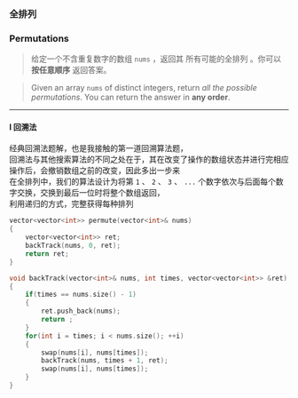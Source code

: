 ### 全排列
### Permutations

> 给定一个不含重复数字的数组 `nums` ，返回其 所有可能的全排列 。你可以 **按任意顺序** 返回答案。  

> Given an array `nums` of distinct integers, return *all the possible permutations*. You can return the answer in **any order**.  

----------

#### I 回溯法

经典回溯法题解，也是我接触的第一道回溯算法题，  
回溯法与其他搜索算法的不同之处在于，其在改变了操作的数组状态并进行完相应操作后，会撤销数组之前的改变，因此多出一步来  
在全排列中，我们的算法设计为将第 `1` 、 `2` 、 `3` 、 `...` 个数字依次与后面每个数字交换，交换到最后一位时将整个数组返回，  
利用递归的方式，完整获得每种排列  

```cpp
vector<vector<int>> permute(vector<int>& nums) 
{
    vector<vector<int>> ret;
    backTrack(nums, 0, ret);
    return ret;
}

void backTrack(vector<int>& nums, int times, vector<vector<int>> &ret)
{
    if(times == nums.size() - 1)
    {
        ret.push_back(nums);
        return ;
    }
    for(int i = times; i < nums.size(); ++i)
    {
        swap(nums[i], nums[times]);
        backTrack(nums, times + 1, ret);
        swap(nums[i], nums[times]);
    }
}
```
